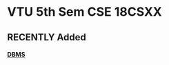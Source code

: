 
# VTU 5th Sem CSE 18CSXX 

## RECENTLY Added 

#### [DBMS](https://github.com/adithyapaib/VTU5thSem/tree/main/DBMS)


